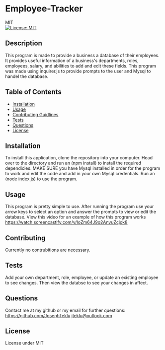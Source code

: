 # Employee-Tracker
  MIT<br>[![License: MIT](https://img.shields.io/badge/License-MIT-yellow.svg)](https://opensource.org/licenses/MIT)
## Description 
  This program is made to provide a business a database of their employees. It provides useful information of a business's departments, roles, employees, salary, and abilities to add and edit these fields. This program was made using inquirer.js to provide prompts to the user and Mysql to handel the database.
## Table of Contents
 - [Installation](#installation)
 - [Usage](#usage) 
 - [Contributing Guidlines](#contributing) 
 - [Tests](#tests) 
 - [Questions](#questions) 
 - [License](#license)
## Installation 
  To install this application, clone the repository into your computer. Head over to the directory and run an (npm install) to install the required dependicies. MAKE SURE you have Mysql installed in order for the program to work and edit the code and add in your own Mysql credentials. Run an (node index.js) to use the program.
## Usage 
  This program is pretty simple to use. After running the program use your arrow keys to select an option and answer the prompts to view or edit the database. View this video for an example of how this program works https://watch.screencastify.com/v/IoZm64J9o2AnvuZcjok8
## Contributing 
  Currently no contrubitions are necessary.
## Tests 
  Add your own department, role, employee, or update an existing employee to see changes. Then view the databse to see your changes in affect.
## Questions
  Contact me at my github or my email for further questions: https://github.com/JosephTeklu jteklu@outlook.com
## License
   License under MIT
  